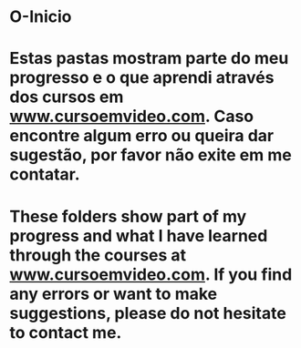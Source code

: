 # O-Inicio

# Estas pastas mostram parte do meu progresso e o que aprendi através dos cursos em www.cursoemvideo.com. Caso encontre algum erro ou queira dar sugestão, por favor não exite em me contatar.

# These folders show part of my progress and what I have learned through the courses at www.cursoemvideo.com. If you find any errors or want to make suggestions, please do not hesitate to contact me.

